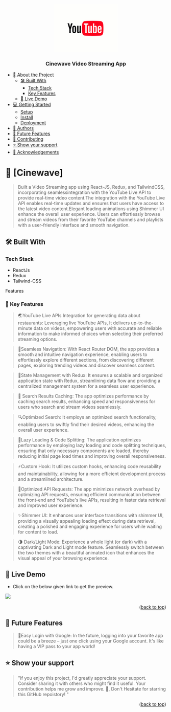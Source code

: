 <div align="center">
  <!-- You are encouraged to replace this logo with your own! Otherwise you can also remove it. -->
  <img src="./src/assets/youtube-logo.gif" alt="logo" width="200"  height="auto" />
  <br/>

  <h3><b>Cinewave Video Streaming App</b></h3>
</div>

<!-- TABLE OF CONTENTS -->

- [📖 About the Project](#about-project)
  - [🛠 Built With](#built-with)
    - [Tech Stack](#tech-stack)
    - [Key Features](#key-features)
  - [🚀 Live Demo](#live-demo)
- [💻 Getting Started](#getting-started)
  - [Setup](#setup)
  - [Install](#install)
  - [Deployment](#deployment)
- [👥 Authors](#authors)
- [🔭 Future Features](#future-features)
- [🤝 Contributing](#contributing)
- [⭐️ Show your support](#support)
- [🙏 Acknowledgements](#acknowledgements)

<!-- PROJECT DESCRIPTION -->

# 🚀 [Cinewave] <a name="about-project"></a>

> Built a Video Streaming app using React-JS, Redux, and TailwindCSS, incorporating seamlessintegration with the YouTube Live API to provide real-time video content.The integration with the YouTube Live API enables real-time updates and ensures that users have access to the latest video content.Elegant loading animations using Shimmer UI enhance the overall user experience. Users can effortlessly browse and stream videos from their favorite YouTube channels and playlists with a user-friendly
interface and smooth navigation.


## 🛠 Built With <a name="built-with"></a>

### Tech Stack <a name="tech-stack"></a>

* ReactJs
* Redux
* Tailwind-CSS

Features

 ### 🎯 Key Features <a name="key-features"></a>

> 🌏YouTube Live APIs Integration for generating data about restaurants: Leveraging live YouTube APIs, It delivers up-to-the-minute data on videos, empowering users with accurate and reliable information to make informed choices when selecting their preferred streaming options.

> 📌Seamless Navigation: With React Router DOM, the app provides a smooth and intuitive navigation experience, enabling users to effortlessly explore different sections, from discovering different pages, exploring trending videos and discover seamless content.

> 🔐State Management with Redux: It ensures a scalable and organized application state with Redux, streamlining data flow and providing a centralized management system for a seamless user experience.

> 🔖 Search Results Caching: The app optimizes performance by caching search results, enhancing speed and responsiveness for users who search and stream videos seamlessly.

> 🔍Optimized Search: It employs an optimized search functionality, enabling users to swiftly find their desired videos, enhancing the overall user experience.

> 🚀Lazy Loading & Code Splitting: The application optimizes performance by employing lazy loading and code splitting techniques, ensuring that only necessary components are loaded, thereby reducing initial page load times and improving overall responsiveness.

> ⚡Custom Hook: It utilizes custom hooks, enhancing code reusability and maintainability, allowing for a more efficient development process and a streamlined architecture.

> 🚀Optimized API Requests: The app minimizes network overhead by optimizing API requests, ensuring efficient communication between the front-end and YouTube's live APIs, resulting in faster data retrieval and improved user experience.

> ✨Shimmer UI: It enhances user interface transitions with shimmer UI, providing a visually appealing loading effect during data retrieval, creating a polished and engaging experience for users while waiting for content to load.

> 🌗 Dark/Light Mode: Experience a whole light (or dark) with a captivating Dark and Light mode feature. Seamlessly switch between the two themes with a beautiful animated icon that enhances the visual appeal of your browsing experience.

## 🚀 Live Demo <a name="live-demo"></a>

- Click on the below given link to get the preview.

 <a href="https://cinewave-video-app.vercel.app/">
<img src="https://img.shields.io/badge/Vercel-000000?style=for-the-badge&logo=vercel&logoColor=white">
</a>

<p align="right">(<a href="#readme-top">back to top</a>)</p>

<!-- FUTURE FEATURES  -->

## 🔭 Future Features <a name="future-features"></a>

> 🔐Easy Login with Google: In the future, logging into your favorite app could be a breeze – just one click using your Google account. It's like having a VIP pass to your app world!


## ⭐️ Show your support <a name="support"></a>

> "If you enjoy this project, I'd greatly appreciate your support. Consider sharing it with others who might find it useful. Your contribution helps me grow and improve. 🚀, Don't Hesitate for starring this GitHub repoistory! "

<p align="right">(<a href="#readme-top">back to top</a>)</p>